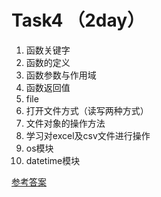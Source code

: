 # Task4 **（2day）**
1. 函数关键字
2. 函数的定义
3. 函数参数与作用域
4. 函数返回值
5. file
  1.  打开文件方式（读写两种方式）
  2. 文件对象的操作方法
  3. 学习对excel及csv文件进行操作
6. os模块
7. datetime模块

[参考答案](./../参考答案)